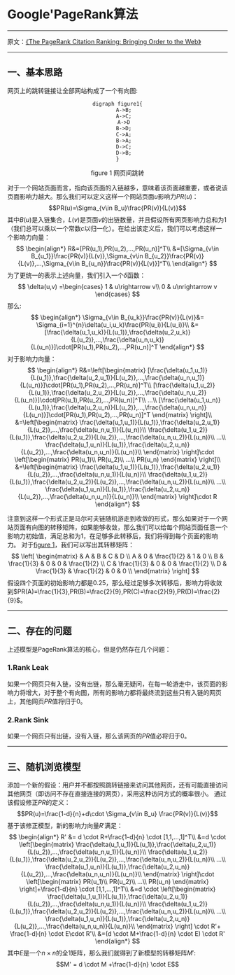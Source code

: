 # Google'PageRank算法
---

原文：[《The PageRank Citation Ranking: Bringing Order to the Web》](http://web.mit.edu/6.033/2004/wwwdocs/papers/page98pagerank.pdf)

---

## 一、基本思路

网页上的跳转链接让全部网站构成了一个有向图:
<center id = figure_1>


``` graphviz
digraph figure1{
    A->B;
    A->C;
    A->D
    B->D;
    C->A;
    B->A;
    D->C;
    D->B;
}
```
figure 1 网页间跳转
</center>

对于一个网站页面而言，指向该页面的入链越多，意味着该页面越重要，或者说该页面影响力越大。那么我们可以定义这样一个网站页面$u$影响力$PR(u)$：
$$PR(u)=\Sigma_{v\in B_u}\frac{PR(v)}{L(v)}$$
其中$B(u)$是入链集合，$L(v)$是页面$v$的出链数量，并且假设所有网页影响力总和为1（我们总可以乘以一个常数$c$以归一化）。在给出该定义后，我们可以考虑这样一个影响力向量：
$$
    \begin{align*}
    R&=[PR(u_1),PR(u_2),...,PR(u_n)]^T\\
    &=[\Sigma_{v\in B_{u_1}}\frac{PR(v)}{L(v)},\Sigma_{v\in B_{u_2}}\frac{PR(v)}{L(v)},...,\Sigma_{v\in B_{u_n}}\frac{PR(v)}{L(v)}]^T\\
    \end{align*}
$$
为了更统一的表示上述向量，我们引入一个$\delta$函数：
$$
\delta(u,v) =\begin{cases}
1 & u\rightarrow v\\
0 & u\nrightarrow v
\end{cases}
$$
那么:
$$
    \begin{align*}
    \Sigma_{v\in B_{u_k}}\frac{PR(v)}{L(v)}&= \Sigma_{i=1}^{n}\delta(u_i,u_k)\frac{PR(u_i)}{L(u_i)}\\
    &=[\frac{\delta(u_1,u_k)}{L(u_1)},\frac{\delta(u_2,u_k)}{L(u_2)},...,\frac{\delta(u_n,u_k)}{L(u_n)}]\cdot[PR(u_1),PR(u_2),...,PR(u_n)]^T
    \end{align*}
$$
对于影响力向量：
$$
\begin{align*}
R&=\left[\begin{matrix}
[\frac{\delta(u_1,u_1)}{L(u_1)},\frac{\delta(u_2,u_1)}{L(u_2)},...,\frac{\delta(u_n,u_1)}{L(u_n)}]\cdot[PR(u_1),PR(u_2),...,PR(u_n)]^T\\
[\frac{\delta(u_1,u_2)}{L(u_1)},\frac{\delta(u_2,u_2)}{L(u_2)},...,\frac{\delta(u_n,u_2)}{L(u_n)}]\cdot[PR(u_1),PR(u_2),...,PR(u_n)]^T\\
...\\
[\frac{\delta(u_1,u_n)}{L(u_1)},\frac{\delta(u_2,u_n)}{L(u_2)},...,\frac{\delta(u_n,u_n)}{L(u_n)}]\cdot[PR(u_1),PR(u_2),...,PR(u_n)]^T
\end{matrix} 
\right]\\
&=\left[\begin{matrix}
\frac{\delta(u_1,u_1)}{L(u_1)},\frac{\delta(u_2,u_1)}{L(u_2)},...,\frac{\delta(u_n,u_1)}{L(u_n)}\\
\frac{\delta(u_1,u_2)}{L(u_1)},\frac{\delta(u_2,u_2)}{L(u_2)},...,\frac{\delta(u_n,u_2)}{L(u_n)}\\
...\\
\frac{\delta(u_1,u_n)}{L(u_1)},\frac{\delta(u_2,u_n)}{L(u_2)},...,\frac{\delta(u_n,u_n)}{L(u_n)}\\
\end{matrix} 
\right]\cdot
\left[\begin{matrix}
PR(u_1)\\
PR(u_2)\\
...\\
PR(u_n)
\end{matrix} 
\right]\\
&=\left[\begin{matrix}
\frac{\delta(u_1,u_1)}{L(u_1)},\frac{\delta(u_2,u_1)}{L(u_2)},...,\frac{\delta(u_n,u_1)}{L(u_n)}\\
\frac{\delta(u_1,u_2)}{L(u_1)},\frac{\delta(u_2,u_2)}{L(u_2)},...,\frac{\delta(u_n,u_2)}{L(u_n)}\\
...\\
\frac{\delta(u_1,u_n)}{L(u_1)},\frac{\delta(u_2,u_n)}{L(u_2)},...,\frac{\delta(u_n,u_n)}{L(u_n)}\\
\end{matrix} 
\right]\cdot R
\end{align*}
$$

注意到这样一个形式正是马尔可夫链随机游走到收敛的形式，那么如果对于一个网站页面有向图的转移矩阵，如果能够收敛，那么我们可以给每个网站页面任意一个影响力初始值，满足总和为1，在足够多此转移后，我们将得到每个页面的影响力。
对于[figure 1](#figure_1)，我们可以写出其转移矩阵：
$$
\left[
    \begin{matrix}
      & A & B & C & D \\ 
    A & 0 & \frac{1}{2} & 1 & 0 \\
    B & \frac{1}{3} & 0 & 0 & \frac{1}{2} \\
    C & \frac{1}{3} & 0 & 0 & \frac{1}{2} \\
    D & \frac{1}{3} & \frac{1}{2} & 0 & 0 \\
    \end{matrix}
\right]
$$
假设四个页面的初始影响力都是0.25，那么经过足够多次转移后，影响力将收敛到$PR(A)=\frac{1}{3},PR(B)=\frac{2}{9},PR(C)=\frac{2}{9},PR(D)=\frac{2}{9}$。

---

## 二、存在的问题 

上述模型是PageRank算法的核心，但是仍然存在几个问题：

### 1.Rank Leak
如果一个网页只有入链，没有出链，那么毫无疑问，在每一轮游走中，该页面的影响力将增大，对于整个有向图，所有的影响力都将最终流到这些只有入链的网页上，其他网页$PR$值将归于0。

### 2.Rank Sink
如果一个网页只有出链，没有入链，那么该网页的$PR$值必将归于0。

---

## 三、随机浏览模型
添加一个新的假设：用户并不都按照跳转链接来访问其他网页，还有可能直接访问其他网页（即访问不存在直接连接的网页），采用这种访问方式的概率很小。
通过该假设修正$PR$的定义：
$$PR(u)=\frac{1-d}{n}+d\cdot \Sigma_{v\in B_u} \frac{PR(v)}{L(v)}$$
基于该修正模型，新的影响力向量$R'$满足：
$$
\begin{align*}
R' &= d \cdot R+\frac{1-d}{n} \cdot [1,1,...,1]^T\\
&=d \cdot \left[\begin{matrix}
\frac{\delta(u_1,u_1)}{L(u_1)},\frac{\delta(u_2,u_1)}{L(u_2)},...,\frac{\delta(u_n,u_1)}{L(u_n)}\\
\frac{\delta(u_1,u_2)}{L(u_1)},\frac{\delta(u_2,u_2)}{L(u_2)},...,\frac{\delta(u_n,u_2)}{L(u_n)}\\
...\\
\frac{\delta(u_1,u_n)}{L(u_1)},\frac{\delta(u_2,u_n)}{L(u_2)},...,\frac{\delta(u_n,u_n)}{L(u_n)}\\
\end{matrix} 
\right]\cdot
\left[\begin{matrix}
PR(u_1)\\
PR(u_2)\\
...\\
PR(u_n)
\end{matrix}
\right]+\frac{1-d}{n} \cdot [1,1,...,1]^T\\
&=d \cdot \left[\begin{matrix}
\frac{\delta(u_1,u_1)}{L(u_1)},\frac{\delta(u_2,u_1)}{L(u_2)},...,\frac{\delta(u_n,u_1)}{L(u_n)}\\
\frac{\delta(u_1,u_2)}{L(u_1)},\frac{\delta(u_2,u_2)}{L(u_2)},...,\frac{\delta(u_n,u_2)}{L(u_n)}\\
...\\
\frac{\delta(u_1,u_n)}{L(u_1)},\frac{\delta(u_2,u_n)}{L(u_2)},...,\frac{\delta(u_n,u_n)}{L(u_n)}\\
\end{matrix} 
\right] \cdot R'+ \frac{1-d}{n} \cdot E\cdot R'\\
&=(d \cdot M+\frac{1-d}{n} \cdot E) \cdot R'
\end{align*}
$$
其中$E$是一个$n \times n$的全1矩阵，那么我们就得到了新模型的转移矩阵$M'$:
$$M' = d \cdot M +\frac{1-d}{n} \cdot E$$